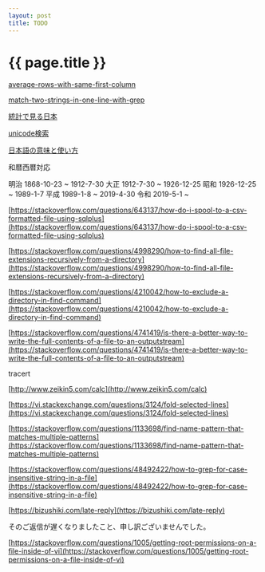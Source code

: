 ```yaml
---
layout: post
title: TODO
---
```

{{ page.title }}
=============

[average-rows-with-same-first-column](https://unix.stackexchange.com/questions/49624/average-rows-with-same-first-column)

[match-two-strings-in-one-line-with-grep](https://stackoverflow.com/questions/4487328/match-two-strings-in-one-line-with-grep)

[統計で見る日本](https://www.e-stat.go.jp/)

[unicode検索](https://graphemica.com/)

[日本語の意味と使い方](https://eigobu.jp/magazine/category/biz-skill)

和暦西暦対応

明治 1868-10-23 ~ 1912-7-30
大正 1912-7-30 ~ 1926-12-25
昭和 1926-12-25 ~ 1989-1-7
平成 1989-1-8 ~ 2019-4-30
令和 2019-5-1 ~ 


[https://stackoverflow.com/questions/643137/how-do-i-spool-to-a-csv-formatted-file-using-sqlplus](https://stackoverflow.com/questions/643137/how-do-i-spool-to-a-csv-formatted-file-using-sqlplus)

[https://stackoverflow.com/questions/4998290/how-to-find-all-file-extensions-recursively-from-a-directory](https://stackoverflow.com/questions/4998290/how-to-find-all-file-extensions-recursively-from-a-directory)

[https://stackoverflow.com/questions/4210042/how-to-exclude-a-directory-in-find-command](https://stackoverflow.com/questions/4210042/how-to-exclude-a-directory-in-find-command)

[https://stackoverflow.com/questions/4741419/is-there-a-better-way-to-write-the-full-contents-of-a-file-to-an-outputstream](https://stackoverflow.com/questions/4741419/is-there-a-better-way-to-write-the-full-contents-of-a-file-to-an-outputstream)

tracert

[http://www.zeikin5.com/calc](http://www.zeikin5.com/calc)

[https://vi.stackexchange.com/questions/3124/fold-selected-lines](https://vi.stackexchange.com/questions/3124/fold-selected-lines)

[https://stackoverflow.com/questions/1133698/find-name-pattern-that-matches-multiple-patterns](https://stackoverflow.com/questions/1133698/find-name-pattern-that-matches-multiple-patterns)

[https://stackoverflow.com/questions/48492422/how-to-grep-for-case-insensitive-string-in-a-file](https://stackoverflow.com/questions/48492422/how-to-grep-for-case-insensitive-string-in-a-file)

[https://bizushiki.com/late-reply](https://bizushiki.com/late-reply)

そのご返信が遅くなりましたこと、申し訳ございませんでした。

[https://stackoverflow.com/questions/1005/getting-root-permissions-on-a-file-inside-of-vi](https://stackoverflow.com/questions/1005/getting-root-permissions-on-a-file-inside-of-vi)





